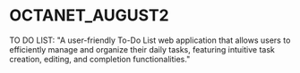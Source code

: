 # OCTANET_AUGUST2
TO DO LIST:
"A user-friendly To-Do List web application that allows users to efficiently manage and organize their daily tasks, featuring intuitive task creation, editing, and completion functionalities."
